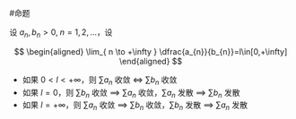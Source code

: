 #命题 

设 $a_{n},b_{n}>0,\; n=1,2,\dots$，设

$$
\begin{aligned}
\lim_{ n \to +\infty } \dfrac{a_{n}}{b_{n}}=l\in[0,+\infty]
\end{aligned}
$$

- 如果 $0<l<+\infty$，则 $\sum a_{n}$ 收敛 $\iff$ $\sum b_{n}$ 收敛
- 如果 $l=0$，则 $\sum b_{n}$ 收敛 $\implies$ $\sum a_{n}$ 收敛，$\sum a_{n}$ 发散 $\implies$ $\sum b_{n}$ 发散
- 如果 $l=+\infty$，则 $\sum a_{n}$ 收敛 $\implies$ $\sum b_{n}$ 收敛，$\sum b_{n}$ 发散 $\implies$ $\sum a_{n}$ 发散

